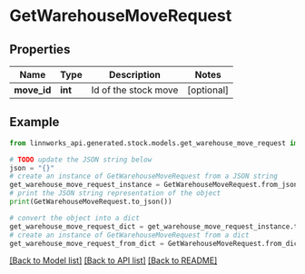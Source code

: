 # GetWarehouseMoveRequest


## Properties

Name | Type | Description | Notes
------------ | ------------- | ------------- | -------------
**move_id** | **int** | Id of the stock move | [optional] 

## Example

```python
from linnworks_api.generated.stock.models.get_warehouse_move_request import GetWarehouseMoveRequest

# TODO update the JSON string below
json = "{}"
# create an instance of GetWarehouseMoveRequest from a JSON string
get_warehouse_move_request_instance = GetWarehouseMoveRequest.from_json(json)
# print the JSON string representation of the object
print(GetWarehouseMoveRequest.to_json())

# convert the object into a dict
get_warehouse_move_request_dict = get_warehouse_move_request_instance.to_dict()
# create an instance of GetWarehouseMoveRequest from a dict
get_warehouse_move_request_from_dict = GetWarehouseMoveRequest.from_dict(get_warehouse_move_request_dict)
```
[[Back to Model list]](../README.md#documentation-for-models) [[Back to API list]](../README.md#documentation-for-api-endpoints) [[Back to README]](../README.md)


